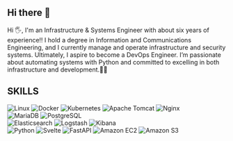 ## Hi there 👋

<!--
**X0Young/X0Young** is a ✨ _special_ ✨ repository because its `README.md` (this file) appears on your GitHub profile.

Here are some ideas to get you started:

- 🔭 I’m currently working on ...
- 🌱 I’m currently learning ...
- 👯 I’m looking to collaborate on ...
- 🤔 I’m looking for help with ...
- 💬 Ask me about ...
- 📫 How to reach me: ...
- 😄 Pronouns: ...
- ⚡ Fun fact: ...
-->


Hi 🖐️, I'm an Infrastructure & Systems Engineer with about six years of experience‼️
I hold a degree in Information and Communications Engineering, and I currently manage and operate infrastructure and security systems. 
Ultimately, I aspire to become a DevOps Engineer.
I’m passionate about automating systems with Python and committed to excelling in both infrastructure and development.🤞🍀



## SKILLS


![Linux](https://img.shields.io/badge/Linux-%23FCC624?style=flat-square&logo=linux&logoColor=white)
![Docker](https://img.shields.io/badge/docker-2496ED?style=flat-square&logo=docker&logoColor=white)
![Kubernetes](https://img.shields.io/badge/kubernetes-326CE5?style=flat-square&logo=kubernetes&logoColor=white)
![Apache Tomcat](https://img.shields.io/badge/apachetomcat-F8DC75?style=flat-square&logo=apachetomcat&logoColor=white)
![Nginx](https://img.shields.io/badge/nginx-009639?style=flat-square&logo=nginx&logoColor=white)  
![MariaDB](https://img.shields.io/badge/mariadb-003545?style=flat-square&logo=mariadb&logoColor=white)
![PostgreSQL](https://img.shields.io/badge/postgresql-4169E1?style=flat-square&logo=postgresql&logoColor=white)  
![Elasticsearch](https://img.shields.io/badge/Elasticsearch-005571?style=flat-square&logo=Elasticsearch&logoColor=white)
![Logstash](https://img.shields.io/badge/Logstash-005571?style=flat-square&logo=Logstash&logoColor=white)
![Kibana](https://img.shields.io/badge/Kibana-005571?style=flat-square&logo=Kibana&logoColor=white)  
![Python](https://img.shields.io/badge/python-3776AB?style=flat-square&logo=python&logoColor=white)
![Svelte](https://img.shields.io/badge/svelte-FF3E00?style=flat-square&logo=svelte&logoColor=white)
![FastAPI](https://img.shields.io/badge/fastapi-009688?style=flat-square&logo=fastapi&logoColor=white)
![Amazon EC2](https://img.shields.io/badge/Amazon%20EC2-FF9900?style=flat-square&logo=Amazon%20EC2&logoColor=white)
![Amazon S3](https://img.shields.io/badge/Amazon%20S3-569A31?style=flat-square&logo=Amazon%20S3&logoColor=white)  







